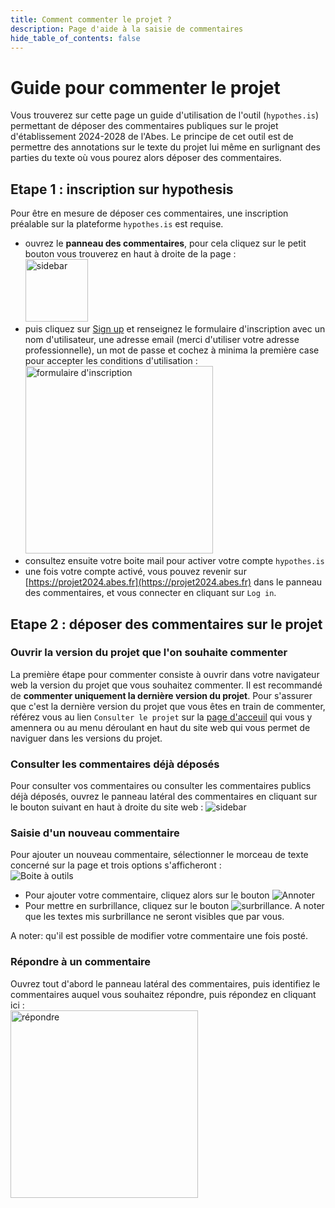 ```yaml
---
title: Comment commenter le projet ?
description: Page d'aide à la saisie de commentaires
hide_table_of_contents: false
---
```


# Guide pour commenter le projet

Vous trouverez sur cette page un guide d'utilisation de l'outil (`hypothes.is`) permettant de déposer des commentaires publiques sur le projet d'établissement 2024-2028 de l'Abes. Le principe de cet outil est de permettre des annotations sur le texte du projet lui même en surlignant des parties du texte où vous pourez alors déposer des commentaires.

## Etape 1 : inscription sur hypothesis

Pour être en mesure de déposer ces commentaires, une inscription préalable sur la plateforme `hypothes.is` est requise. 

- ouvrez le **panneau des commentaires**, pour cela cliquez sur le petit bouton vous trouverez en haut à droite de la page : <br/><img src="/img/sidebar.png" alt="sidebar" width="100px" />
- puis cliquez sur [Sign up](https://hypothes.is/signup) et renseignez le formulaire d'inscription avec un nom d'utilisateur, une adresse email (merci d'utiliser votre adresse professionnelle), un mot de passe et cochez à minima la première case pour accepter les conditions d'utilisation : <br/><img src="/img/signup.png" alt="formulaire d'inscription" width="300px" />
- consultez ensuite votre boite mail pour activer votre compte `hypothes.is`
- une fois votre compte activé, vous pouvez revenir sur [https://projet2024.abes.fr](https://projet2024.abes.fr) dans le panneau des commentaires, et vous connecter en cliquant sur `Log in`.

## Etape 2 : déposer des commentaires sur le projet

### Ouvrir la version du projet que l'on souhaite commenter

La première étape pour commenter consiste à ouvrir dans votre navigateur web la version du projet que vous souhaitez commenter. Il est recommandé de **commenter uniquement la dernière version du projet**. Pour s'assurer que c'est la dernière version du projet que vous êtes en train de commenter, référez vous au lien `Consulter le projet` sur la [page d'acceuil](/) qui vous y amennera ou au menu déroulant en haut du site web qui vous permet de naviguer dans les versions du projet.

### Consulter les commentaires déjà déposés

Pour consulter vos commentaires ou consulter les commentaires publics déjà déposés, ouvrez le panneau latéral des commentaires en cliquant sur le bouton suivant en haut à droite du site web :
<img src="/img/sidebar.png" alt="sidebar" />

### Saisie d'un nouveau commentaire

Pour ajouter un nouveau commentaire, sélectionner le morceau de texte concerné sur la page et trois options s'afficheront :  
![Boite à outils](/img/toolbox.png)

- Pour ajouter votre commentaire, cliquez alors sur le bouton ![Annoter](/img/annotate.png)
- Pour mettre en surbrillance, cliquez sur le bouton ![surbrillance](/img/highlight.png). A noter que les textes mis surbrillance ne seront visibles que par vous.

A noter: qu'il est possible de modifier votre commentaire une fois posté.

### Répondre à un commentaire

Ouvrez tout d'abord le panneau latéral des commentaires, puis identifiez le commentaires auquel vous souhaitez répondre, puis répondez en cliquant ici :  
<img src="/img/reply.png" alt="répondre" width="300px" />

